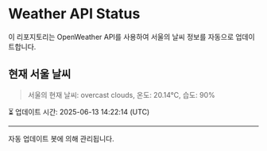 
# Weather API Status

이 리포지토리는 OpenWeather API를 사용하여 서울의 날씨 정보를 자동으로 업데이트합니다.

## 현재 서울 날씨
> 서울의 현재 날씨: overcast clouds, 온도: 20.14°C, 습도: 90%

⏳ 업데이트 시간: 2025-06-13 14:22:14 (UTC)

---
자동 업데이트 봇에 의해 관리됩니다.
